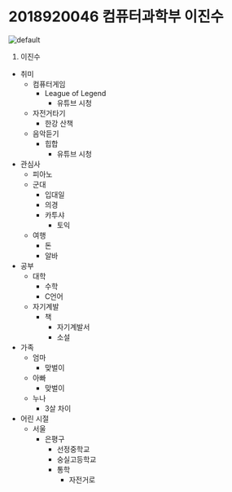 # 2018920046 컴퓨터과학부 이진수
![default](https://user-images.githubusercontent.com/43572420/46085832-e777f180-c1e1-11e8-905a-539664cc7fc6.jpg)
1. 이진수
  - 취미 
    - 컴퓨터게임
      - League of Legend
        - 유튜브 시청
    - 자전거타기
      - 한강 산책
    - 음악듣기
      - 힙합
        - 유튜브 시청
  - 관심사
    - 피아노
    - 군대
      - 입대일
      - 의경
      - 카투샤
        - 토익
    - 여행
      - 돈
      - 알바
  - 공부
    - 대학
      - 수학
      - C언어
    - 자기계발
      - 책
        - 자기계발서
        - 소설
  - 가족
    - 엄마
      - 맞벌이
    - 아빠
      - 맞벌이
    - 누나
      - 3살 차이
  - 어린 시절
    - 서울
      - 은평구
        - 선정중학교
        - 숭실고등학교
        - 통학
          - 자전거로

